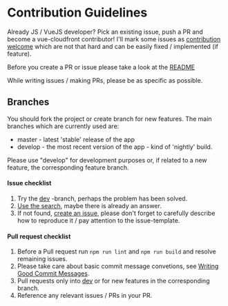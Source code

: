 # Contribution Guidelines

Already JS / VueJS developer? Pick an existing issue, push a PR and become a vue-cloudfront contributor!
I'll mark some issues as [contribution welcome](https://github.com/vue-cloudfront/vue-cloudfront/labels/contribution%20welcome) which are not that hard and can be easily fixed / implemented (if feature).

Before you create a PR or issue please take a look at the [README](https://github.com/vue-cloudfront/vue-cloudfront/blob/master/README.md)

While writing issues / making PRs, please be as specific as possible.

## Branches
You should fork the project or create branch for new features. The main branches which are currently used are:

* master - latest 'stable' release of the app 
* develop - the most recent version of the app - kind of 'nightly' build.

Please use "develop" for development purposes or, if related to a new feature, the corresponding feature branch.

#### Issue checklist

 1. Try the [dev](https://github.com/vue-cloudfront/vue-cloudfront/tree/dev) -branch, perhaps the problem has been solved.
 2. [Use the search](https://github.com/vue-cloudfront/vue-cloudfront/search?type=Issues), maybe there is already an answer.
 3. If not found, [create an issue](https://github.com/vue-cloudfront/vue-cloudfront/issues/new), please don't forget to carefully describe how to reproduce it / pay attention to the issue-template.

#### Pull request checklist

 1. Before a Pull request run `npm run lint` and `npm run build` and resolve remaining issues.
 2. Please take care about basic commit message convetions, see [Writing Good Commit Messages](https://github.com/erlang/otp/wiki/writing-good-commit-messages).
 3. Pull requests only into [dev](https://github.com/vue-cloudfront/vue-cloudfront/tree/dev) or for new features in the corresponding branch.
 4. Reference any relevant issues / PRs in your PR.
 

